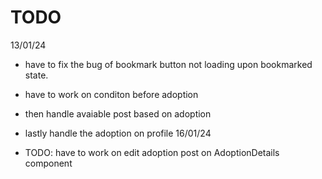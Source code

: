 # TODO

13/01/24

- have to fix the bug of bookmark button not loading upon bookmarked state.
- have to work on conditon before adoption
- then handle avaiable post based on adoption
- lastly handle the adoption on profile
16/01/24

- TODO: have to work on edit adoption post on AdoptionDetails component

